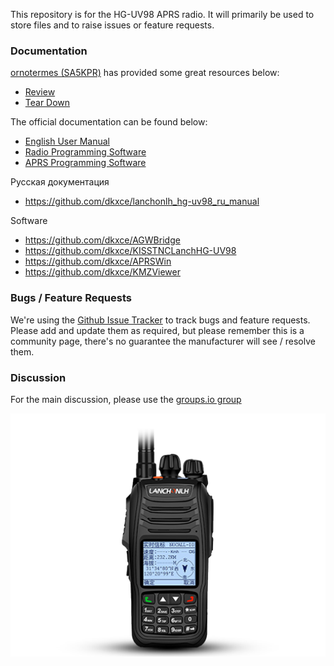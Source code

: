This repository is for the HG-UV98 APRS radio. It will primarily be used to store files and to raise issues or feature requests.

### Documentation
[ornotermes (SA5KPR)](https://github.com/ornotermes) has provided some great resources below:  
* [Review](https://www.reddit.com/r/amateurradio/comments/c0k0bh/first_look_at_hguv98_first_chinese_aprs_handheld/)  
* [Tear Down](https://www.reddit.com/r/amateurradio/comments/c3wurz/teardown_of_hguv98_the_first_chinese_aprs_handheld/)

The official documentation can be found below:  
* [English User Manual](https://ba4tb.qth.com/download/HG-UV98%20Manual.pdf)  
* [Radio Programming Software](https://ba4tb.qth.com/download/HG-UV98%20EN%20%20V2.0%20setup.rar) 
* [APRS Programming Software](http://www.ba4tb.qth.com/download/APRS_51Serial_20190525_A.rar)

Русская документация  
 * https://github.com/dkxce/lanchonlh_hg-uv98_ru_manual

Software
 * https://github.com/dkxce/AGWBridge
 * https://github.com/dkxce/KISSTNCLanchHG-UV98
 * https://github.com/dkxce/APRSWin
 * https://github.com/dkxce/KMZViewer

### Bugs / Feature Requests

We're using the [Github Issue Tracker](https://github.com/marrold/HG-UV98/issues) to track bugs and feature requests. Please add and update them as required, but please remember this is a community page, there's no guarantee the manufacturer will see / resolve them.

### Discussion

For the main discussion, please use the [groups.io group](https://groups.io/g/HG-UV98-users)

![HG-UV98](/images/HG-UV98.jpg )
